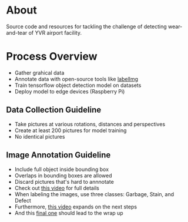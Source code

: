 # About

Source code and resources for tackling the challenge of detecting wear-and-tear of YVR airport facility.

# Process Overview
- Gather grahical data
- Annotate data with open-source tools like [labelImg](https://github.com/HumanSignal/labelImg#)
- Train tensorflow object detection model on datasets
- Deploy model to edge devices (Raspberry Pi)

## Data Collection Guideline
- Take pictures at various rotations, distances and perspectives
- Create at least 200 pictures for model training
- No identical pictures

## Image Annotation Guideline 
- Include full object inside bounding box
- Overlaps in bounding boxes are allowed
- Discard pictures that's hard to annnotate 
- Check out [this video](https://www.youtube.com/watch?v=v0ssiOY6cfg&t=335s) for full details
- When labeling the images, use three classes: Garbage, Stain, and Defect
- Furthermore, [this video](https://www.youtube.com/watch?v=XZ7FYAMCc4M&ab_channel=EdjeElectronics) expands on the next steps
- And this [final one](https://www.youtube.com/watch?v=aimSGOAUI8Y&ab_channel=EdjeElectronics) should lead to the wrap up 

